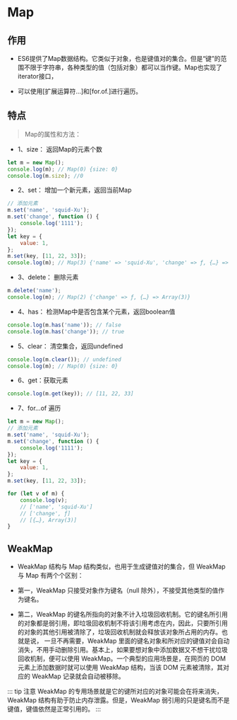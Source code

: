 # Map

## 作用
- ES6提供了Map数据结构。它类似于对象，也是键值对的集合。但是“键”的范围不限于字符串，各种类型的值（包括对象）都可以当作键。Map也实现了iterator接口，

- 可以使用[扩展运算符…]和[for.of.]进行遍历。

## 特点

> Map的属性和方法：

- 1、size： 返回Map的元素个数

```js
let m = new Map();
console.log(m); // Map(0) {size: 0}
console.log(m.size); //0
```
- 2、set： 增加一个新元素，返回当前Map

```js
// 添加元素
m.set('name', 'squid-Xu');
m.set('change', function () {
    console.log('1111');
});
let key = {
    value: 1,
};
m.set(key, [11, 22, 33]);
console.log(m); // Map(3) {'name' => 'squid-Xu', 'change' => ƒ, {…} => Array(3)}
```
- 3、delete： 删除元素

```js
m.delete('name');
console.log(m); // Map(2) {'change' => ƒ, {…} => Array(3)}
```
- 4、has： 检测Map中是否包含某个元素，返回boolean值

```js
console.log(m.has('name')); // false
console.log(m.has('change')); // true
```
- 5、clear： 清空集合，返回undefined

```js
console.log(m.clear()); // undefined
console.log(m); // Map(0) {size: 0}
```

- 6、get：获取元素

```js
console.log(m.get(key)); // [11, 22, 33]
```

- 7、for...of 遍历

```js
let m = new Map();
// 添加元素
m.set('name', 'squid-Xu');
m.set('change', function () {
    console.log('1111');
});
let key = {
    value: 1,
};
m.set(key, [11, 22, 33]);

for (let v of m) {
    console.log(v);
    // ['name', 'squid-Xu']
    // ['change', ƒ]
    // [{…}, Array(3)]
}
```

## WeakMap

- WeakMap 结构与 Map 结构类似，也用于生成键值对的集合，但 WeakMap 与 Map 有两个个区别：

- 第一，WeakMap 只接受对象作为键名（null 除外），不接受其他类型的值作为键名。

- 第二，WeakMap 的键名所指向的对象不计入垃圾回收机制。它的键名所引用的对象都是弱引用，即垃圾回收机制不将该引用考虑在内，因此，只要所引用的对象的其他引用被清除了，垃圾回收机制就会释放该对象所占用的内存。也就是说， 一旦不再需要，WeakMap 里面的键名对象和所对应的键值对会自动消失，不用手动删除引用。基本上，如果要想对象中添加数据又不想干扰垃圾回收机制，便可以使用 WeakMap。一个典型的应用场景是，在网页的 DOM 元素上添加数据时就可以使用 WeakMap 结构，当该 DOM 元素被清除，其对应的 WeakMap 记录就会自动被移除。


::: tip 注意
WeakMap 的专用场景就是它的键所对应的对象可能会在将来消失，WeakMap 结构有助于防止内存泄露。但是，WeakMap 弱引用的只是键名而不是键值，键值依然是正常引用的。
:::